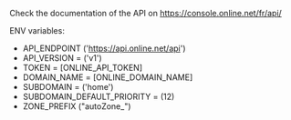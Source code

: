 Check the documentation of the API on https://console.online.net/fr/api/

ENV variables:
- API_ENDPOINT ('https://api.online.net/api')
- API_VERSION = ('v1')
- TOKEN = [ONLINE_API_TOKEN]
- DOMAIN_NAME = [ONLINE_DOMAIN_NAME]
- SUBDOMAIN = ('home')
- SUBDOMAIN_DEFAULT_PRIORITY = (12)
- ZONE_PREFIX ("autoZone_")